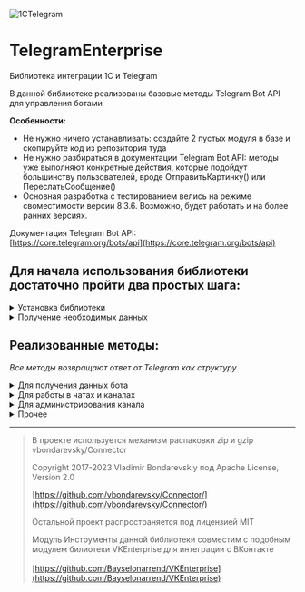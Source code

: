 

![1CTelegram](https://github.com/Bayselonarrend/TelegramEnterprise/raw/main/logo_small.png)
# TelegramEnterprise
Библиотека интеграции 1С и Telegram

В данной библиотеке реализованы базовые методы Telegram Bot API для управления ботами  

**Особенности:**
- Не нужно ничего устанавливать: создайте 2 пустых модуля в базе и скопируйте код из репозитория туда
- Не нужно разбираться в документации Telegram Bot API: методы уже выполняют конкретные действия, которые подойдут большинству пользователей, вроде ОтправитьКартинку() или ПереслатьСообщение()
- Основная разработка с тестированием велись на режиме своместимости версии 8.3.6. Возможно, будет работать и на более ранних версиях.

Документация Telegram Bot API: <br>
[https://core.telegram.org/bots/api](https://core.telegram.org/bots/api)


## Для начала использования библиотеки достаточно пройти два простых шага: ##
<details>
<summary>Установка библиотеки</summary>
<br>
Библиотека представляет из себя всего два общих модуля
 
- **Инструменты** - содержит вспомогательные методы, вроде отправки http запросов, чтения JSON и пр.
- **Действия**    - непосредственно сами методы работы с Telegram
  
Эти модули необходимо добавить в свою конфигурацию (модули серверные). При переименовании модуля **Инструменты** необходимо будет провести рефакторинг в модуле **Действия**. Модуль же **Действия** можно переименовывать без изменений. 

Если вы уже используете бибилотеку [VKEnterprise](https://github.com/Bayselonarrend/VKEnterprise) для интеграции с ВКонтакте, то модули Инструменты совместимы и дублировать их не нужно, однако стоит проверить, не изменилось ли что-нибудь с выходами новых версий библиотек.

После установки можно вызывать нужные методы из модуля **Действия**
</details>

<details>
<summary>Получение необходимых данных</summary>
<br>
	
Перед началом работы необходимо получить некоторые параметры для бота Telegram. Их всего два

**1. Токен**
   
   Токен можно получить у [BotFather]([https://core.telegram.org/bots/api](https://t.me/BotFather)) сразу после создания бота

**2. ID чата**

   Если вы собираетесь использовать бота для управления каналом, то вместо ID чата можно использовать имя с @ в начале (@mychannel). При использовании бота как чат-бота, ID чата необходимо получать из сообщений, приходящих на ваш http-сервис, для каждого отдельного пользователя.

  Оба эти значения передаются как первые два параметра в методы.
  
</details>

## Реализованные методы: ##
*Все методы возвращают ответ от Telegram как структуру*

<details>
  
<summary>Для получения данных бота</summary>
<br>
Эти методы предназначены для получения данных бота

* __Информация о боте | Метод: ПолучитьИнформациюБота()__
  
  | Параметр | Тип | Назначение |
  |-|-|-|
  | Токен | Строка | Токен бота |

___

* __Получение обновлений при работе в режиме LongPoll | Метод: ПолучитьОбновления()__
  
  | Параметр | Тип | Назначение |
  |-|-|-|
  | Токен | Строка | Токен бота |

*LongPoll - вы сами получаете обновления о новых сообщениях от Telegram. Callback - сервер присылает вам информацию при появлении новых сообщений.*
___

* __Обработать Callback от бота | Метод: ОбработатьДанные()__
  
  | Параметр | Тип | Назначение |
  |-|-|-|
  | Запрос | Http-запрос | Запрос, приходящий на http-сервис |

*Преобразует запрос от бота в человеческий вид. Возвращает структуру*
___

</details>


<details>
  
<summary>Для работы в чатах и каналах</summary>
<br>
Эти методы предназначены для отправки разнообразных сообщений в чаты и каналы

* __Отправить текстовое сообщение | Метод: ОтправитьТекстовоеСообщение()__
  
  | Параметр | Тип | Назначение |
  |-|-|-|
  | Токен | Строка | Токен бота |
  | IDЧата | Строка/Число | ID целевого чата |
  | Текст | Строка | Текст сообщения |
  | Клавиатура | Строка | См. Прочее - Сформировать клавиатуру по массиву кнопок |

___


* __Отправить картинку | Метод: ОтправитьКартинку()__
  
  | Параметр | Тип | Назначение |
  |-|-|-|
  | Токен | Строка | Токен бота |
  | IDЧата | Строка/Число | ID целевого чата |
  | Текст | Строка | Подпись под картинкой |
  | Картинка | Двоичные данные / Строка (путь к файлу) | Файл |
  | Клавиатура | Строка | См. Прочее - Сформировать клавиатуру по массиву кнопок |

___


* __Отправить видео | Метод: ОтправитьВидео()__
  
  | Параметр | Тип | Назначение |
  |-|-|-|
  | Токен | Строка | Токен бота |
  | IDЧата | Строка/Число | ID целевого чата |
  | Текст | Строка | Подпись под видео |
  | Видео | Двоичные данные / Строка (путь к файлу) | Файл |
  | Клавиатура | Строка | См. Прочее - Сформировать клавиатуру по массиву кнопок |

___


* __Отправить аудио | Метод: ОтправитьАудио()__
  
  | Параметр | Тип | Назначение |
  |-|-|-|
  | Токен | Строка | Токен бота |
  | IDЧата | Строка/Число | ID целевого чата |
  | Текст | Строка | Подпись под аудио |
  | Аудио | Двоичные данные / Строка (путь к файлу) | Файл |
  | Клавиатура | Строка | См. Прочее - Сформировать клавиатуру по массиву кнопок |

___


* __Отправить документ | Метод: ОтправитьДокумент()__
  
  | Параметр | Тип | Назначение |
  |-|-|-|
  | Токен | Строка | Токен бота |
  | IDЧата | Строка/Число | ID целевого чата |
  | Текст | Строка | Подпись под документом |
  | Документ | Двоичные данные / Строка (путь к файлу) | Файл |
  | Клавиатура | Строка | См. Прочее - Сформировать клавиатуру по массиву кнопок |

___

* __Отправить гифку | Метод: ОтправитьГифку()__
  
  | Параметр | Тип | Назначение |
  |-|-|-|
  | Токен | Строка | Токен бота |
  | IDЧата | Строка/Число | ID целевого чата |
  | Текст | Строка | Подпись под гифкой |
  | Гифка | Двоичные данные / Строка (путь к файлу) | Файл |
  | Клавиатура | Строка | См. Прочее - Сформировать клавиатуру по массиву кнопок |

___

* __Отправить набор любых файлов | Метод: ОтправитьНаборЛюбыхФайлов()__
  
  | Параметр | Тип | Назначение |
  |-|-|-|
  | Токен | Строка | Токен бота |
  | IDЧата | Строка/Число | ID целевого чата |
  | Текст | Строка | Подпись под файлами |
  | СоответствиеФайлов | Соответствие: Ключ - ДД, Строка (Путь к файлу); Значение - Тип содержимого | Набор файлов |
  | Клавиатура | Строка | См. Прочее - Сформировать клавиатуру по массиву кнопок |

*Доступны типы файлов: audio, document, photo, video. Нельяз смешивать типы audio и document с другими типами внутри одного сообщения.*
___


* __Отправить местоположение | Метод: ОтправитьМестоположение()__
  
  | Параметр | Тип | Назначение |
  |-|-|-|
  | Токен | Строка | Токен бота |
  | IDЧата | Строка/Число | ID целевого чата |
  | Широта | Строка/Число | Географическая широта |
  | Долгота | Строка/Число | Географическая долгота |
  | Клавиатура | Строка | См. Прочее - Сформировать клавиатуру по массиву кнопок |

___


* __Отправить контакт с номером телефона | Метод: ОтправитьКонтакт()__
  
  | Параметр | Тип | Назначение |
  |-|-|-|
  | Токен | Строка | Токен бота |
  | IDЧата | Строка/Число | ID целевого чата |
  | Имя | Строка/Число | Имя |
  | Фамилия | Строка/Число | Фамилия |
  | Телефон | Строка | Номер телефона |

___


* __Отправить опрос | Метод: ОтправитьОпрос()__
  
  | Параметр | Тип | Назначение |
  |-|-|-|
  | Токен | Строка | Токен бота |
  | IDЧата | Строка/Число | ID целевого чата |
  | Вопрос | Строка | Вопрос опроса |
  | Массив ответов | Массив строк | Строки варианты ответа |
  | Анонимный | Булево (по умолчанию Истина) | Анонимность опроса |

___


* __Переслать сообщение | Метод: ПереслатьСообщение()__
  
  | Параметр | Тип | Назначение |
  |-|-|-|
  | Токен | Строка | Токен бота |
  | IDОригинала | Строка/Число | ID сообщения в чате-источнике |
  | IDОткуда | Строка/Число | ID чата-источника |
  | IDКуда | Строка/Число | ID чата-приемника |

___

</details>



<details>
  
<summary>Для администрирования канала</summary>
<br>
Эти методы предназначены для администрирования каналов


* __Забанить пользователя | Метод: Бан()__
  
  | Параметр | Тип | Назначение |
  |-|-|-|
  | Токен | Строка | Токен бота |
  | IDЧата | Строка/Число | ID целевого чата |
  | IDПользователя | Строка/Число | ID участника канала |
___


* __Разбанить пользователя | Метод: Разбан()__
  
  | Параметр | Тип | Назначение |
  |-|-|-|
  | Токен | Строка | Токен бота |
  | IDЧата | Строка/Число | ID целевого чата |
  | IDПользователя | Строка/Число | ID участника канала |
___


* __Создать ссылку-приглашение | Метод: СоздатьСсылкуПриглашение()__
  
  | Параметр | Тип | Назначение |
  |-|-|-|
  | Токен | Строка | Токен бота |
  | IDЧата | Строка/Число | ID целевого чата |
  | Заголовок | Строка (по умолчанию "") | Заголовок ссылки |
  | Дата истечения | Дата (по умолчанию "") | Дата, после которой ссылка становится неактивной. Бессрочная, если не заполнено |
  | ЛимитПользователей | Число (по умолчанию "") | Максимальное количество вступлений по ссылке. Бесконечно, если не заполнено |
___


* __Закрепить сообщение | Метод: ЗакрепитьСообщение()__
  
  | Параметр | Тип | Назначение |
  |-|-|-|
  | Токен | Строка | Токен бота |
  | IDЧата | Строка/Число | ID целевого чата |
  | IDСообщения | Строка/Число | ID сообщения для закрепления |
___


* __Открепить сообщение | Метод: ОткрепитьСообщение()__
  
  | Параметр | Тип | Назначение |
  |-|-|-|
  | Токен | Строка | Токен бота |
  | IDЧата | Строка/Число | ID целевого чата |
  | IDСообщения | Строка/Число | ID сообщения для открепления |
___

* __Получить число участников канала | Метод: ПолучитьЧислоУчастников()__
  
  | Параметр | Тип | Назначение |
  |-|-|-|
  | Токен | Строка | Токен бота |
  | IDЧата | Строка/Число | ID целевого чата |
___

</details>


<details>
  
<summary>Прочее</summary>
<br>
Прочие методы

* __Создать клавиатуру из массива кнопок | Метод: Сформировать клавиатуру по массиву кнопок()__
  
  | Параметр | Тип | Назначение |
  |-|-|-|
  | Массив кнопок | Массив строк | Массив строк с текстом кнопок |
  | Под сообщением | Булево (по умолчанию Ложь) | Истина - кнопки будут под сообщением (доступно не для всех методов), Ложь - кнопки будут нижней панелью над полем ввода сообщения |
___

* __Отправить любой файл (метод используется как основа для функций отправки картинки, видео, документа, аудио и гифки) | Метод: ОтправитьФайл()__
  
  | Параметр | Тип | Назначение |
  |-|-|-|
  | Токен | Строка | Токен бота |
  | IDЧата | Строка/Число | ID целевого чата |
  | Текст | Строка | Текст сообщения |
  | Файл | Двоичные данные / Строка (путь к файлу) | Файл |
  | Вид | Строка | Доступные значения: document, photo, video, audio, animation |
  | Клавиатура | Строка | См. Прочее - Сформировать клавиатуру по массиву кнопок |
  
</details>

___

>В проекте используется механизм распаковки zip и gzip vbondarevsky/Connector
>
>Copyright 2017-2023 Vladimir Bondarevskiy
>под Apache License, Version 2.0
>
>[https://github.com/vbondarevsky/Connector/](https://github.com/vbondarevsky/Connector/)
>
>Остальной проект распространяется под лицензией MIT
>
>Модуль Инструменты данной библиотеки совместим с подобным модулем билиотеки VKEnterprise для интеграции с ВКонтакте<br><br>
>[https://github.com/Bayselonarrend/VKEnterprise](https://github.com/Bayselonarrend/VKEnterprise)
